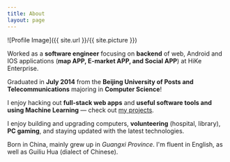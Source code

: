 ```yaml
---
title: About
layout: page
---
```

![Profile Image]({{ site.url }}/{{ site.picture }})


<p class="about-text">
<span class="fa fa-briefcase about-icon"></span>
Worked as a <strong>software engineer</strong> focusing on <strong>backend</strong> of web, Android and IOS applications (<strong>map APP, E-market APP, and Social APP</strong>) at HiKe Enterprise. 
</p>

<p class="about-text">
<span class="fa fa-graduation-cap about-icon"></span>
Graduated in <strong>July 2014</strong> from the <strong>Beijing University of Posts and Telecommunications</strong> majoring in <strong>Computer Science</strong>!
</p>

<p class="about-text">
<span class="fa fa-code about-icon"></span>
I enjoy hacking out <strong>full-stack web apps</strong> and <strong>useful software tools and using Machine Learning</strong> &mdash; check out <a href="{{ site.url }}/projects">my projects</a>.
</p>

<p class="about-text">
<span class="fa fa-heart about-icon"></span>
I enjoy building and upgrading computers, <strong>volunteering</strong> (hospital, library), <strong>PC gaming</strong>, and staying updated with the latest technologies.
</p>

<!-- <p class="about-text">
<span class="fa fa-file-text-o about-icon"></span>
The <strong><a href="{{ site.url }}/projects">projects</a></strong> page is a nice place to see some of my work, but you can also view my <a href="https://drive.google.com/file/d/0B41lqVWEW7dSTmRtQWVTampxbDQ/view?usp=sharing" target="blank">resume</a>.
</p> -->

<p class="about-text">
<span class="fa fa-globe about-icon"></span>
Born in China, mainly grew up in <i>Guangxi Province</i>. I'm fluent in English, as well as Guiliu Hua (dialect of Chinese).
</p>
